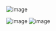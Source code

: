 ![image](https://user-images.githubusercontent.com/57319180/200125863-5f0279f4-c3c5-40cd-83a2-cf8397427652.png)

![image](https://user-images.githubusercontent.com/57319180/200125899-abbf617e-152d-462e-99dc-df36fe9964e0.png)
![image](https://user-images.githubusercontent.com/57319180/200125907-ae6c0f4b-1b6a-4f1f-805b-e48d29fb2f5c.png)
